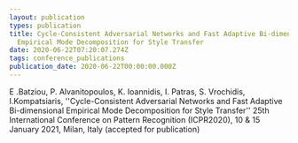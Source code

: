 ```yaml
---
layout: publication
types: publication
title: Cycle-Consistent Adversarial Networks and Fast Adaptive Bi-dimensional
  Empirical Mode Decomposition for Style Transfer
date: 2020-06-22T07:20:07.274Z
tags: conference_publications
publication_date: 2020-06-22T00:00:00.000Z
---
```

E .Batziou, P. Alvanitopoulos, K. Ioannidis, I. Patras, S. Vrochidis, I.Kompatsiaris, ''Cycle-Consistent Adversarial Networks and Fast Adaptive Bi-dimensional Empirical Mode Decomposition for Style Transfer'' 25th International Conference on Pattern Recognition (ICPR2020), 10 & 15 January 2021, Milan, Italy (accepted for publication)